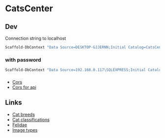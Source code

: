 # CatsCenter

## Dev

Connection string to localhost

```bash
Scaffold-DbContext "Data Source=DESKTOP-GJJERNN;Initial Catalog=CatsCenterDB;Integrated Security=True;TrustServerCertificate=True" Microsoft.EntityFrameworkCore.SqlServer -OutputDir Models -force
```

### with password

```bash
Scaffold-DbContext "Data Source=192.168.0.117\SQLEXPRESS;Initial Catalog=db_name;User ID=User;Password=db_password;Trusted_Connection=true;TrustServerCertificate=true;Integrated Security=false;" Microsoft.EntityFrameworkCore.SqlServer -OutputDir Models -force
```

###

- [Cors](https://learn.microsoft.com/en-us/aspnet/web-api/overview/security/enabling-cross-origin-requests-in-web-api)
- [Cors for api](https://learn.microsoft.com/en-us/aspnet/core/security/cors?view=aspnetcore-7.0)

## Links

- [Cat breeds](https://en.wikipedia.org/wiki/List_of_cat_breeds)
- [Cat classifications](https://en.wikipedia.org/wiki/Felidae)
- [Felidae](https://en.wikipedia.org/wiki/Felidae)
- [Image types](https://developer.mozilla.org/en-US/docs/Web/Media/Formats/Image_types)
